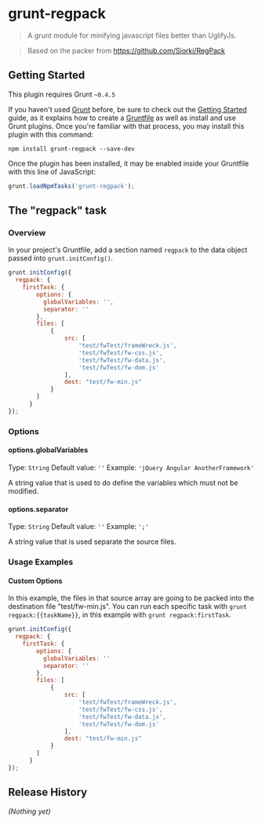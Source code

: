 # grunt-regpack

> A grunt module for minifying javascript files better than UglifyJs.

> Based on the packer from https://github.com/Siorki/RegPack

## Getting Started
This plugin requires Grunt `~0.4.5`

If you haven't used [Grunt](http://gruntjs.com/) before, be sure to check out the [Getting Started](http://gruntjs.com/getting-started) guide, as it explains how to create a [Gruntfile](http://gruntjs.com/sample-gruntfile) as well as install and use Grunt plugins. Once you're familiar with that process, you may install this plugin with this command:

```shell
npm install grunt-regpack --save-dev
```

Once the plugin has been installed, it may be enabled inside your Gruntfile with this line of JavaScript:

```js
grunt.loadNpmTasks('grunt-regpack');
```

## The "regpack" task

### Overview
In your project's Gruntfile, add a section named `regpack` to the data object passed into `grunt.initConfig()`.

```js
grunt.initConfig({
  regpack: {
    firstTask: {
	    options: {
	      globalVariables: '',
	      separator: ''
	    },
	    files: [
	        {
	            src: [
	                'test/fwTest/frameWreck.js',
	                'test/fwTest/fw-css.js',
	                'test/fwTest/fw-data.js',
	                'test/fwTest/fw-dom.js'
	            ],
	            dest: "test/fw-min.js"
	        }
	    ]
	  }
});
```

### Options

#### options.globalVariables
Type: `String`
Default value: `''`
Example: `'jQuery Angular AnotherFramework'`

A string value that is used to do define the variables which must not be modified.

#### options.separator
Type: `String`
Default value: `''`
Example: `';'`

A string value that is used separate the source files.

### Usage Examples

#### Custom Options
In this example, the files in that source array are going to be packed into the destination file "test/fw-min.js".
You can run each specific task with `grunt regpack:{{taskName}}`, in this example with `grunt regpack:firstTask`.

```js
grunt.initConfig({
  regpack: {
    firstTask: {
	    options: {
	      globalVariables: ''
	      separator: ''
	    },
	    files: [
	        {
	            src: [
	                'test/fwTest/frameWreck.js',
	                'test/fwTest/fw-css.js',
	                'test/fwTest/fw-data.js',
	                'test/fwTest/fw-dom.js'
	            ],
	            dest: "test/fw-min.js"
	        }
	    ]
	  }
});
```


## Release History
_(Nothing yet)_
